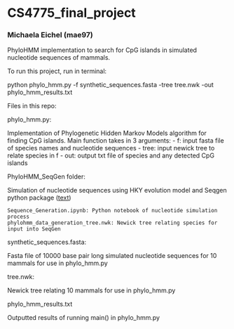 # CS4775_final_project

### Michaela Eichel (mae97)

PhyloHMM implementation to search for CpG islands in simulated nucleotide sequences of mammals.

To run this project, run in terminal:

python phylo_hmm.py -f synthetic_sequences.fasta -tree tree.nwk -out phylo_hmm_results.txt

Files in this repo:

phylo_hmm.py:

Implementation of Phylogenetic Hidden Markov Models algorithm for finding CpG islands. 
Main function takes in 3 arguments:
        - f: input fasta file of species names and nucleotide sequences
        - tree: input newick tree to relate species in f 
        - out: output txt file of species and any detected CpG islands

PhyloHMM_SeqGen folder:

Simulation of nucleotide sequences using HKY evolution model and Seqgen python package ([text](http://tree.bio.ed.ac.uk/software/seqgen/))

    Sequence_Generation.ipynb: Python notebook of nucleotide simulation process
    phylohmm_data_generation_tree.nwk: Newick tree relating species for input into SeqGen

synthetic_sequences.fasta:

Fasta file of 10000 base pair long simulated nucleotide sequences for 10 mammals for use in phylo_hmm.py

tree.nwk:

Newick tree relating 10 mammals for use in phylo_hmm.py

phylo_hmm_results.txt

Outputted results of running main() in phylo_hmm.py